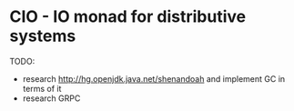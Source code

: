 # CIO - IO monad for distributive systems

TODO:
- research http://hg.openjdk.java.net/shenandoah and implement GC in terms of it
- research GRPC